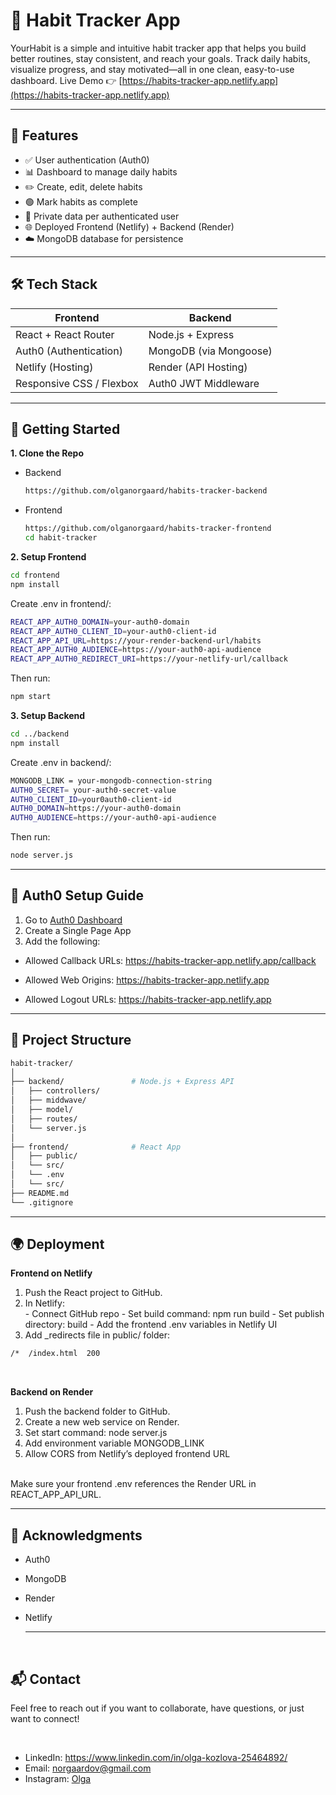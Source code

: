 # 🧠 Habit Tracker App

YourHabit is a simple and intuitive habit tracker app that helps you build better routines, stay consistent, and reach your goals. Track daily habits, visualize progress, and stay motivated—all in one clean, easy-to-use dashboard.
Live Demo 👉 [https://habits-tracker-app.netlify.app](https://habits-tracker-app.netlify.app)

---

## 📌 Features

- ✅ User authentication (Auth0)
- 📊 Dashboard to manage daily habits
- ✏️ Create, edit, delete habits
- 🟢 Mark habits as complete
- 🔐 Private data per authenticated user
- 🌐 Deployed Frontend (Netlify) + Backend (Render)
- ☁️ MongoDB database for persistence

---

## 🛠 Tech Stack

| Frontend                     | Backend                    |
|-----------------------------|----------------------------|
| React + React Router        | Node.js + Express          |
| Auth0 (Authentication)      | MongoDB (via Mongoose)     |
| Netlify (Hosting)           | Render (API Hosting)       |
| Responsive CSS / Flexbox    | Auth0 JWT Middleware       |

---

## 🚀 Getting Started 
**1. Clone the Repo**
- Backend
   ```bash
   https://github.com/olganorgaard/habits-tracker-backend
  ```
- Frontend
   ```bash
   https://github.com/olganorgaard/habits-tracker-frontend
   cd habit-tracker
  ```
  
**2. Setup Frontend**
   ```bash
   cd frontend
   npm install
   ```
Create .env in frontend/:
  ```bash
  REACT_APP_AUTH0_DOMAIN=your-auth0-domain
  REACT_APP_AUTH0_CLIENT_ID=your-auth0-client-id
  REACT_APP_API_URL=https://your-render-backend-url/habits
  REACT_APP_AUTH0_AUDIENCE=https://your-auth0-api-audience
  REACT_APP_AUTH0_REDIRECT_URI=https://your-netlify-url/callback
  ```
Then run:
  ```bash
  npm start
  ```

**3. Setup Backend**
   ```bash
   cd ../backend
   npm install
   ```
Create .env in backend/:
 ```bash
MONGODB_LINK = your-mongodb-connection-string
AUTH0_SECRET= your-auth0-secret-value
AUTH0_CLIENT_ID=your0auth0-client-id
AUTH0_DOMAIN=https://your-auth0-domain
AUTH0_AUDIENCE=https://your-auth0-api-audience
 ```
Then run:
```bash
node server.js
```
---

## 🔐 Auth0 Setup Guide
1. Go to <a href="https://manage.auth0.com/">Auth0 Dashboard</a>
2. Create a Single Page App
3. Add the following:
  
- Allowed Callback URLs:
https://habits-tracker-app.netlify.app/callback

- Allowed Web Origins:
https://habits-tracker-app.netlify.app

- Allowed Logout URLs:
https://habits-tracker-app.netlify.app

---

## 📂 Project Structure
```bash
habit-tracker/
│
├── backend/               # Node.js + Express API
│   ├── controllers/
│   ├── middwave/
│   ├── model/
│   ├── routes/
│   └── server.js
│
├── frontend/              # React App
│   ├── public/
│   └── src/
│   └── .env
│   └── src/
├── README.md
└── .gitignore
```

---

## 🌍 Deployment
**Frontend on Netlify**
<ol>
<li>Push the React project to GitHub.</li>
<li>In Netlify: </li>
  - Connect GitHub repo
  - Set build command: npm run build
  - Set publish directory: build
  - Add the frontend .env variables in Netlify UI
<li>Add _redirects file in public/ folder:</li>
  </ol>
  
```bash
/*  /index.html  200
```
<br>

**Backend on Render**
<ol>
<li>Push the backend folder to GitHub.</li>
<li>Create a new web service on Render.</li>
<li>Set start command: node server.js </li>
<li>Add environment variable MONGODB_LINK</li>
<li>Allow CORS from Netlify’s deployed frontend URL</li>
</ol>
<br>
Make sure your frontend .env references the Render URL in REACT_APP_API_URL.

---

## 🙌 Acknowledgments
- Auth0
- MongoDB
- Render
- Netlify

  ---

<br><h2> 📬 Contact </h2>
<p>Feel free to reach out if you want to collaborate, have questions, or just want to connect! </p><br>
<ul>
  <li>LinkedIn: <a href="https://www.linkedin.com/in/olga-kozlova-25464892/">https://www.linkedin.com/in/olga-kozlova-25464892/</a></li>
  <li>Email: <a href="mailto:norgaardov@gmail.com">norgaardov@gmail.com</a></li>
  <li>Instagram: <a href="https://www.instagram.com/kozlova_olgav/">Olga</a> </li>
</ul>

